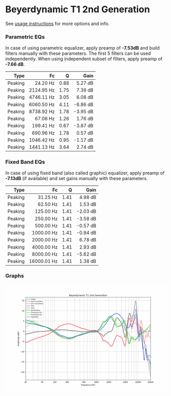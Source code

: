 # Beyerdynamic T1 2nd Generation
See [usage instructions](https://github.com/jaakkopasanen/AutoEq#usage) for more options and info.

### Parametric EQs
In case of using parametric equalizer, apply preamp of **-7.53dB** and build filters manually
with these parameters. The first 5 filters can be used independently.
When using independent subset of filters, apply preamp of **-7.66 dB**.

| Type    | Fc         |    Q | Gain     |
|--------:|-----------:|-----:|---------:|
| Peaking | 24.20 Hz   | 0.88 | 5.27 dB  |
| Peaking | 2124.95 Hz | 1.75 | 7.39 dB  |
| Peaking | 4746.11 Hz | 3.05 | 6.08 dB  |
| Peaking | 6060.50 Hz | 4.11 | -6.86 dB |
| Peaking | 8738.92 Hz | 1.78 | -3.95 dB |
| Peaking | 67.06 Hz   | 1.26 | 1.76 dB  |
| Peaking | 199.41 Hz  | 0.67 | -3.87 dB |
| Peaking | 690.96 Hz  | 1.78 | 0.57 dB  |
| Peaking | 1046.42 Hz | 0.95 | -1.17 dB |
| Peaking | 1441.13 Hz | 3.64 | 2.74 dB  |

### Fixed Band EQs
In case of using fixed band (also called graphic) equalizer, apply preamp of **-7.13dB**
(if available) and set gains manually with these parameters.

| Type    | Fc          |    Q | Gain     |
|--------:|------------:|-----:|---------:|
| Peaking | 31.25 Hz    | 1.41 | 4.98 dB  |
| Peaking | 62.50 Hz    | 1.41 | 1.53 dB  |
| Peaking | 125.00 Hz   | 1.41 | -2.03 dB |
| Peaking | 250.00 Hz   | 1.41 | -3.58 dB |
| Peaking | 500.00 Hz   | 1.41 | -0.57 dB |
| Peaking | 1000.00 Hz  | 1.41 | -0.94 dB |
| Peaking | 2000.00 Hz  | 1.41 | 6.78 dB  |
| Peaking | 4000.00 Hz  | 1.41 | 2.93 dB  |
| Peaking | 8000.00 Hz  | 1.41 | -5.62 dB |
| Peaking | 16000.01 Hz | 1.41 | 1.38 dB  |

### Graphs
![](./Beyerdynamic%20T1%202nd%20Generation.png)